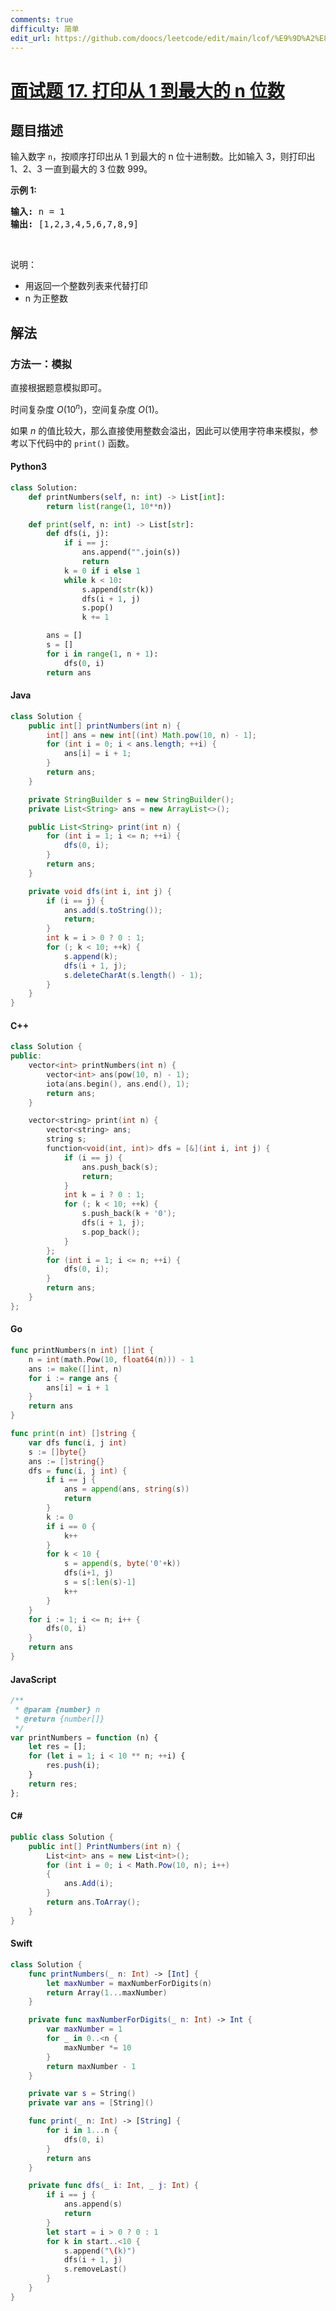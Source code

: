 ```yaml
---
comments: true
difficulty: 简单
edit_url: https://github.com/doocs/leetcode/edit/main/lcof/%E9%9D%A2%E8%AF%95%E9%A2%9817.%20%E6%89%93%E5%8D%B0%E4%BB%8E1%E5%88%B0%E6%9C%80%E5%A4%A7%E7%9A%84n%E4%BD%8D%E6%95%B0/README.md
---
```


<!-- problem:start -->

# [面试题 17. 打印从 1 到最大的 n 位数](https://leetcode.cn/problems/da-yin-cong-1dao-zui-da-de-nwei-shu-lcof/)

## 题目描述

<!-- description:start -->

<p>输入数字 <code>n</code>，按顺序打印出从 1 到最大的 n 位十进制数。比如输入 3，则打印出 1、2、3 一直到最大的 3 位数 999。</p>

<p><strong>示例 1:</strong></p>

<pre><strong>输入:</strong> n = 1
<strong>输出:</strong> [1,2,3,4,5,6,7,8,9]
</pre>

<p>&nbsp;</p>

<p>说明：</p>

<ul>
	<li>用返回一个整数列表来代替打印</li>
	<li>n 为正整数</li>
</ul>

<!-- description:end -->

## 解法

<!-- solution:start -->

### 方法一：模拟

直接根据题意模拟即可。

时间复杂度 $O(10^n)$，空间复杂度 $O(1)$。

如果 $n$ 的值比较大，那么直接使用整数会溢出，因此可以使用字符串来模拟，参考以下代码中的 `print()` 函数。

<!-- tabs:start -->

#### Python3

```python
class Solution:
    def printNumbers(self, n: int) -> List[int]:
        return list(range(1, 10**n))

    def print(self, n: int) -> List[str]:
        def dfs(i, j):
            if i == j:
                ans.append("".join(s))
                return
            k = 0 if i else 1
            while k < 10:
                s.append(str(k))
                dfs(i + 1, j)
                s.pop()
                k += 1

        ans = []
        s = []
        for i in range(1, n + 1):
            dfs(0, i)
        return ans
```

#### Java

```java
class Solution {
    public int[] printNumbers(int n) {
        int[] ans = new int[(int) Math.pow(10, n) - 1];
        for (int i = 0; i < ans.length; ++i) {
            ans[i] = i + 1;
        }
        return ans;
    }

    private StringBuilder s = new StringBuilder();
    private List<String> ans = new ArrayList<>();

    public List<String> print(int n) {
        for (int i = 1; i <= n; ++i) {
            dfs(0, i);
        }
        return ans;
    }

    private void dfs(int i, int j) {
        if (i == j) {
            ans.add(s.toString());
            return;
        }
        int k = i > 0 ? 0 : 1;
        for (; k < 10; ++k) {
            s.append(k);
            dfs(i + 1, j);
            s.deleteCharAt(s.length() - 1);
        }
    }
}
```

#### C++

```cpp
class Solution {
public:
    vector<int> printNumbers(int n) {
        vector<int> ans(pow(10, n) - 1);
        iota(ans.begin(), ans.end(), 1);
        return ans;
    }

    vector<string> print(int n) {
        vector<string> ans;
        string s;
        function<void(int, int)> dfs = [&](int i, int j) {
            if (i == j) {
                ans.push_back(s);
                return;
            }
            int k = i ? 0 : 1;
            for (; k < 10; ++k) {
                s.push_back(k + '0');
                dfs(i + 1, j);
                s.pop_back();
            }
        };
        for (int i = 1; i <= n; ++i) {
            dfs(0, i);
        }
        return ans;
    }
};
```

#### Go

```go
func printNumbers(n int) []int {
	n = int(math.Pow(10, float64(n))) - 1
	ans := make([]int, n)
	for i := range ans {
		ans[i] = i + 1
	}
	return ans
}

func print(n int) []string {
	var dfs func(i, j int)
	s := []byte{}
	ans := []string{}
	dfs = func(i, j int) {
		if i == j {
			ans = append(ans, string(s))
			return
		}
		k := 0
		if i == 0 {
			k++
		}
		for k < 10 {
			s = append(s, byte('0'+k))
			dfs(i+1, j)
			s = s[:len(s)-1]
			k++
		}
	}
	for i := 1; i <= n; i++ {
		dfs(0, i)
	}
	return ans
}
```

#### JavaScript

```js
/**
 * @param {number} n
 * @return {number[]}
 */
var printNumbers = function (n) {
    let res = [];
    for (let i = 1; i < 10 ** n; ++i) {
        res.push(i);
    }
    return res;
};
```

#### C#

```cs
public class Solution {
    public int[] PrintNumbers(int n) {
        List<int> ans = new List<int>();
        for (int i = 0; i < Math.Pow(10, n); i++)
        {
            ans.Add(i);
        }
        return ans.ToArray();
    }
}
```

#### Swift

```swift
class Solution {
    func printNumbers(_ n: Int) -> [Int] {
        let maxNumber = maxNumberForDigits(n)
        return Array(1...maxNumber)
    }

    private func maxNumberForDigits(_ n: Int) -> Int {
        var maxNumber = 1
        for _ in 0..<n {
            maxNumber *= 10
        }
        return maxNumber - 1
    }

    private var s = String()
    private var ans = [String]()

    func print(_ n: Int) -> [String] {
        for i in 1...n {
            dfs(0, i)
        }
        return ans
    }

    private func dfs(_ i: Int, _ j: Int) {
        if i == j {
            ans.append(s)
            return
        }
        let start = i > 0 ? 0 : 1
        for k in start..<10 {
            s.append("\(k)")
            dfs(i + 1, j)
            s.removeLast()
        }
    }
}
```

<!-- tabs:end -->

<!-- solution:end -->

<!-- problem:end -->
